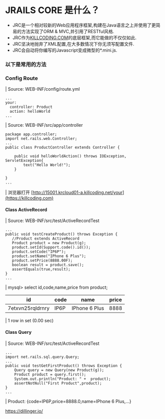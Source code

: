 # JRAILS CORE 是什么？
- JRC是一个相对较新的Web应用程序框架,构建在Java语言之上并使用了更简易的方法实现了ORM & MVC,并引用了RESTful风格.
- JRC作为[KILLCODING.COM](KILLCODING.COM)的底层框架,而它能做的不仅仅如此.
- JRC坚决地抛弃了XML配置,在大多数情况下你无须写配置文件.
- JRC会自动将你编写的Javascript变成微型的*.mini.js.


### 以下是常用的方法

### Config Route
| Source: WEB-INF/config/route.yml
```
...
your: 
  controller: Product
  action: helloWorld
...
```

| Source: WEB-INF/src/app/controller
```
package app.controller;
import net.rails.web.Controller;
...
public class ProductController extends Controller {  

	public void helloWorldAction() throws IOException, ServletException{
		text("Hello World!");
	}
	
}
...
```
| 浏览器打开 [http://15001.krcloud01-a.killcoding.net/your](https://killcoding.com)


#### Class ActiveRecord
| Source: WEB-INF/src/test/ActiveRecordTest
```
...
public void testCreateProduct() throws Exception {
   //Product extends ActiveRecord
   Product product = new Product(g); 
   product.setId(Support.code().id());
   product.setCode("IP6P");
   product.setName("IPhone 6 Plus");
   product.setPrice(8888.00F);
   boolean result = product.save();
   assertEquals(true,result);
}
...

```

| mysql> select id,code,name,price from product;                                                              
                                                    
| id | code | name | price |   
| ------ | ------ | ------ | ------ |
| 7etxvn25rqldrnry | IP6P | IPhone 6 Plus | 8888 | 

| 1 row in set (0.00 sec)   


#### Class Query
| Source: WEB-INF/src/test/ActiveRecordTest
```
...
import net.rails.sql.query.Query;
...
public void testGetFirstProduct() throws Exception {
	Query query = new Query(new Product(g));
	Product product = query.first();
	System.out.println("Product: " +  product);
	assertNotNull("First Product",product);
}
...
```
| Product: {code=IP6P,price=8888.0,name=IPhone 6 Plus,...}



https://dillinger.io/